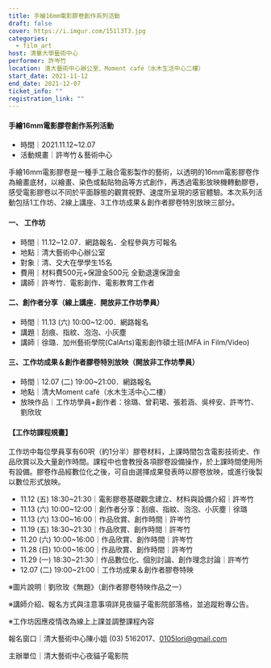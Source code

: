 ```yaml
---
title: 手繪16mm電影膠卷創作系列活動
draft: false
cover: https://i.imgur.com/151l3T3.jpg
categories:
  - film_art
host: 清華大學藝術中心
performer: 許岑竹
location: 清大藝術中心辦公室、Moment café（水木生活中心二樓）
start_date: 2021-11-12
end_date: 2021-12-07
ticket_info: ""
registration_link: ""
---
```


#### 手繪16mm電影膠卷創作系列活動
- 時間｜2021.11.12~12.07
- 活動規畫｜許岑竹＆藝術中心

手繪16mm電影膠卷是一種手工融合電影製作的藝術，以透明的16mm電影膠卷作為繪畫底材，以繪畫、染色或黏貼物品等方式創作，再透過電影放映機轉動膠卷，感受電影膠卷以不同於平面靜態的觀賞視野、速度所呈現的感官體驗。本次系列活動包括1工作坊、2線上講座、3工作坊成果＆創作者膠卷特別放映三部分。

#### 一、 工作坊
- 時間｜11.12~12.07．網路報名．全程參與方可報名
- 地點｜清大藝術中心辦公室
- 對象｜清、交大在學學生15名
- 費用｜材料費500元+保證金500元 全勤退還保證金
- 講師｜許岑竹．電影創作、電影教育工作者

#### 二、創作者分享（線上講座．開放非工作坊學員）
- 時間｜11.13 (六) 10:00~12:00．網路報名
- 講題｜刮痕、指紋、泡泡、小灰塵
- 講師｜徐璐．加州藝術學院(CalArts)電影創作碩士班(MFA in Film/Video)

#### 三、工作坊成果＆創作者膠卷特別放映（開放非工作坊學員）
- 時間｜12.07 (二) 19:00~21:00．網路報名
- 地點｜清大Moment café（水木生活中心二樓）
- 放映作品｜工作坊學員+創作者：徐璐、曾莉珺、張若涵、吳梓安、許岑竹、劉欣玫

#### 【工作坊課程規畫】

工作坊中每位學員享有60呎（約1分半）膠卷材料，上課時間包含電影技術史、作品欣賞以及大量創作時間。課程中也會教授各項膠卷設備操作，於上課時間使用所有設備。膠卷作品經數位化之後，可自由選擇成果發表時以膠卷放映，或進行後製以數位形式放映。

- 11.12 (五) 18:30~21:30｜電影膠卷基礎觀念建立、材料與設備介紹｜許岑竹
- 11.13 (六) 10:00~12:00｜創作者分享：刮痕、指紋、泡泡、小灰塵｜徐璐
- 11.13 (六) 13:00~16:00｜作品欣賞、創作時間｜許岑竹
- 11.19 (五) 18:30~21:30｜作品欣賞、創作時間｜許岑竹
- 11.20 (六) 10:00~16:00｜作品欣賞、創作時間｜許岑竹
- 11.28 (日) 10:00~16:00｜作品欣賞、創作時間｜許岑竹
- 11.29 (一) 18:30~21:30｜作品數位化、個別討論、創作理念討論｜許岑竹
- 12.07 (二) 19:00~21:00｜工作坊成果＆創作者膠卷特映

※圖片說明｜劉欣玫《無題》（創作者膠卷特映作品之一）

※講師介紹、報名方式與注意事項詳見夜貓子電影院部落格，並追蹤粉專公告。

※工作坊因應疫情改為線上上課並調整課程內容

報名窗口｜清大藝術中心陳小姐 (03) 5162017、0105lori@gmail.com

主辦單位｜清大藝術中心夜貓子電影院

